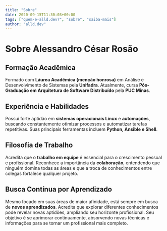 ```yaml
---
title: "Sobre"
date: 2020-09-15T11:30:03+00:00
tags: ["quem-e-alld.dev?", "sobre", "saiba-mais"]
author: "alld.dev"
---
```


# Sobre Alessandro César Rosão

## Formação Acadêmica  
Formado com **Láurea Acadêmica (menção honrosa)** em Análise e Desenvolvimento de Sistemas pela **Unifadra**. Atualmente, cursa **Pós-Graduação em Arquitetura de Software Distribuído** pela **PUC Minas**.  

## Experiência e Habilidades  
Possui forte aptidão em **sistemas operacionais Linux** e **automações**, buscando constantemente otimizar processos e automatizar tarefas repetitivas. Suas principais ferramentas incluem **Python, Ansible e Shell**.  

## Filosofia de Trabalho  
Acredita que o **trabalho em equipe** é essencial para o crescimento pessoal e profissional. Reconhece a importância da **colaboração**, entendendo que ninguém domina todas as áreas e que a troca de conhecimentos entre colegas fortalece qualquer projeto.  

## Busca Contínua por Aprendizado  
Mesmo focado em suas áreas de maior afinidade, está sempre em busca de **novos aprendizados**. Acredita que explorar diferentes conhecimentos pode revelar novas aptidões, ampliando seu horizonte profissional. Seu objetivo é se aprimorar continuamente, absorvendo novas técnicas e informações para se tornar um profissional mais completo.  
